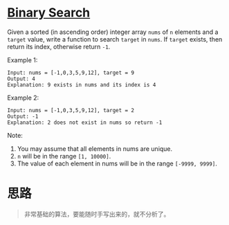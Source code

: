 # [Binary Search](https://leetcode.com/problems/binary-search/)

Given a sorted (in ascending order) integer array `nums` of `n` elements and a `target` value, write a function to search `target` in `nums`. If `target` exists, then return its index, otherwise return `-1`.


Example 1:

    Input: nums = [-1,0,3,5,9,12], target = 9
    Output: 4
    Explanation: 9 exists in nums and its index is 4

Example 2:

    Input: nums = [-1,0,3,5,9,12], target = 2
    Output: -1
    Explanation: 2 does not exist in nums so return -1
    

Note:

1. You may assume that all elements in nums are unique.
2. `n` will be in the range `[1, 10000]`.
3. The value of each element in nums will be in the range `[-9999, 9999]`.

# 思路

> 非常基础的算法，要能随时手写出来的，就不分析了。
